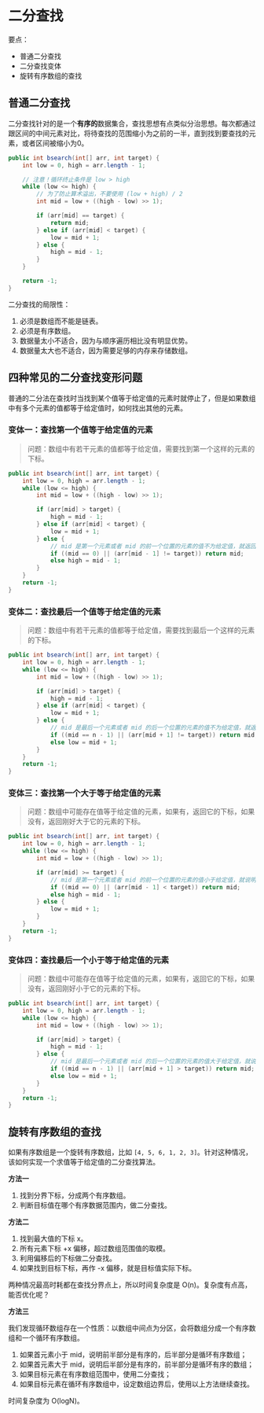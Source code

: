 # 二分查找

要点：

- 普通二分查找
- 二分查找变体
- 旋转有序数组的查找

## 普通二分查找

二分查找针对的是一个**有序的**数据集合，查找思想有点类似分治思想。每次都通过跟区间的中间元素对比，将待查找的范围缩小为之前的一半，直到找到要查找的元素，或者区间被缩小为0。

```java
public int bsearch(int[] arr, int target) {
    int low = 0, high = arr.length - 1;

    // 注意！循环终止条件是 low > high
    while (low <= high) {
        // 为了防止算术溢出，不要使用 (low + high) / 2
        int mid = low + ((high - low) >> 1);

        if (arr[mid] == target) {
            return mid;
        } else if (arr[mid] < target) {
            low = mid + 1;
        } else {
            high = mid - 1;
        }
    }

    return -1;
}
```

二分查找的局限性：

1. 必须是数组而不能是链表。
2. 必须是有序数组。
3. 数据量太小不适合，因为与顺序遍历相比没有明显优势。
4. 数据量太大也不适合，因为需要足够的内存来存储数组。

## 四种常见的二分查找变形问题

普通的二分法在查找时当找到某个值等于给定值的元素时就停止了，但是如果数组中有多个元素的值都等于给定值时，如何找出其他的元素。

### 变体一：查找第一个值等于给定值的元素

> 问题：数组中有若干元素的值都等于给定值，需要找到第一个这样的元素的下标。

```java
public int bsearch(int[] arr, int target) {
    int low = 0, high = arr.length - 1;
    while (low <= high) {
        int mid = low + ((high - low) >> 1);

        if (arr[mid] > target) {
            high = mid - 1;
        } else if (arr[mid] < target) {
            low = mid + 1;
        } else {
            // mid 是第一个元素或者 mid 的前一个位置的元素的值不为给定值，就返回 mid，否则继续往前找
            if ((mid == 0) || (arr[mid - 1] != target)) return mid;
            else high = mid - 1;
        }
    }
    return -1;
}
```

### 变体二：查找最后一个值等于给定值的元素

> 问题：数组中有若干元素的值都等于给定值，需要找到最后一个这样的元素的下标。

```java
public int bsearch(int[] arr, int target) {
    int low = 0, high = arr.length - 1;
    while (low <= high) {
        int mid = low + ((high - low) >> 1);

        if (arr[mid] > target) {
            high = mid - 1;
        } else if (arr[mid] < target) {
            low = mid + 1;
        } else {
            // mid 是最后一个元素或者 mid 的后一个位置的元素的值不为给定值，就返回 mid，否则继续往后找
            if ((mid == n - 1) || (arr[mid + 1] != target)) return mid;
            else low = mid + 1;
        }
    }
    return -1;
}
```

### 变体三：查找第一个大于等于给定值的元素

> 问题：数组中可能存在值等于给定值的元素，如果有，返回它的下标，如果没有，返回刚好大于它的元素的下标。

```java
public int bsearch(int[] arr, int target) {
    int low = 0, high = arr.length - 1;
    while (low <= high) {
        int mid = low + ((high - low) >> 1);

        if (arr[mid] >= target) {
            // mid 是第一个元素或者 mid 的前一个位置的元素的值小于给定值，就说明 mid 位置的元素是第一个大于等于给定值的元素，于是返回 mid，否则继续往前找
            if ((mid == 0) || (arr[mid - 1] < target)) return mid;
            else high = mid - 1;
        } else {
            low = mid + 1;
        }
    }
    return -1;
}
```

### 变体四：查找最后一个小于等于给定值的元素

> 问题：数组中可能存在值等于给定值的元素，如果有，返回它的下标，如果没有，返回刚好小于它的元素的下标。

```java
public int bsearch(int[] arr, int target) {
    int low = 0, high = arr.length - 1;
    while (low <= high) {
        int mid = low + ((high - low) >> 1);

        if (arr[mid] > target) {
            high = mid - 1;
        } else {
            // mid 是最后一个元素或者 mid 的后一个位置的元素的值大于给定值，就说明 mid 位置的元素是最后一个小于等于给定值的元素，于是返回 mid，否则继续往后找
            if ((mid == n - 1) || (arr[mid + 1] > target)) return mid;
            else low = mid + 1;
        }
    }
    return -1;
}
```

## 旋转有序数组的查找

如果有序数组是一个旋转有序数组，比如 `[4, 5, 6, 1, 2, 3]`。针对这种情况，该如何实现一个求值等于给定值的二分查找算法。

**方法一**

1. 找到分界下标，分成两个有序数组。
2. 判断目标值在哪个有序数据范围内，做二分查找。

**方法二**

1. 找到最大值的下标 x。
2. 所有元素下标 +x 偏移，超过数组范围值的取模。
3. 利用偏移后的下标做二分查找。
4. 如果找到目标下标，再作 -x 偏移，就是目标值实际下标。

两种情况最高时耗都在查找分界点上，所以时间复杂度是 O(n)。复杂度有点高，能否优化呢？

**方法三**

我们发现循环数组存在一个性质：以数组中间点为分区，会将数组分成一个有序数组和一个循环有序数组。

1. 如果首元素小于 mid，说明前半部分是有序的，后半部分是循环有序数组；
2. 如果首元素大于 mid，说明后半部分是有序的，前半部分是循环有序的数组；
3. 如果目标元素在有序数组范围中，使用二分查找；
4. 如果目标元素在循环有序数组中，设定数组边界后，使用以上方法继续查找。

时间复杂度为 O(logN)。